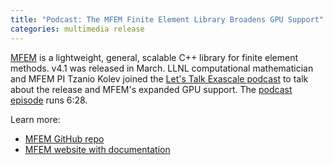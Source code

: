 ```yaml
---
title: "Podcast: The MFEM Finite Element Library Broadens GPU Support"
categories: multimedia release
---
```


[MFEM](https://github.com/mfem/mfem) is a lightweight, general, scalable C++ library for finite element methods. v4.1 was released in March. LLNL computational mathematician and MFEM PI Tzanio Kolev joined the [Let's Talk Exascale podcast](https://www.exascaleproject.org/podcast/) to talk about the release and MFEM's expanded GPU support. The [podcast episode](https://www.exascaleproject.org/major-update-of-the-mfem-finite-element-library-broadens-gpu-support/) runs 6:28.

Learn more:

- [MFEM GitHub repo](https://github.com/mfem/mfem)
- [MFEM website with documentation](https://mfem.org)
